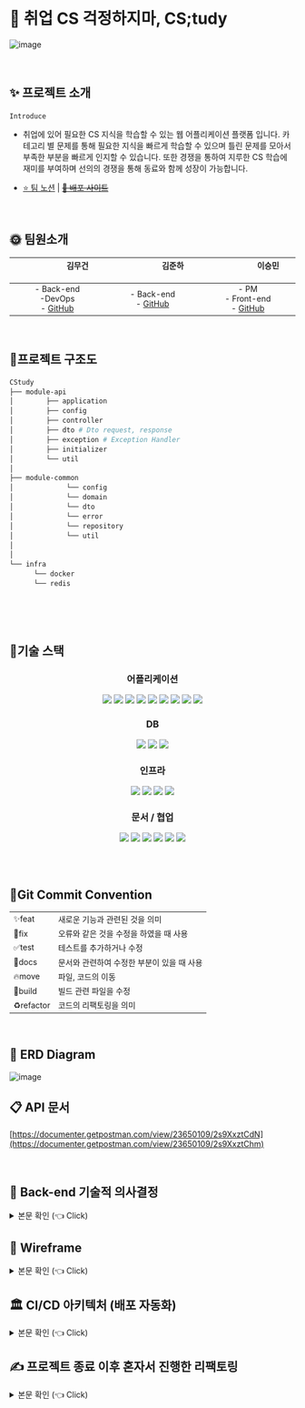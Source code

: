 # 📖 취업 CS 걱정하지마, CS;tudy

<p align="center">
  
![image](https://github.com/CStudyTeam/CStudy-backend/assets/103854287/794e4e83-26ae-4504-bc0f-a36f15d7566c)</p>

<br>

## ✨ 프로젝트 소개
``` Introduce ```
- 취업에 있어 필요한 CS 지식을 학습할 수 있는 웹 어플리케이션 플랫폼 입니다. 카테고리 별 문제를 통해 필요한 지식을 빠르게 학습할 수 있으며 틀린 문제를 모아서 부족한 부분을 빠르게 인지할 수 있습니다.  또한 경쟁을 통하여 지루한 CS 학습에 재미를 부여하며 선의의 경쟁을 통해 동료와 함께 성장이 가능합니다.

- [⭐️ 팀 노션](https://sunny-radiator-7f3.notion.site/CStudy-5da03f7b12d5477eae1e35caacd04615?pvs=4) | ~~[📝 배포 사이트 ](https://dbsyacmkozvg1.cloudfront.net/)~~

<br>



## 🌞 팀원소개
| &nbsp;&nbsp;&nbsp;&nbsp;&nbsp;&nbsp;&nbsp;&nbsp;&nbsp;&nbsp;&nbsp;&nbsp;&nbsp;&nbsp;&nbsp;&nbsp;&nbsp;&nbsp; 김무건 &nbsp;&nbsp;&nbsp;&nbsp;&nbsp;&nbsp;&nbsp;&nbsp;&nbsp;&nbsp;&nbsp;&nbsp;&nbsp;&nbsp;&nbsp;&nbsp;&nbsp;&nbsp; | &nbsp;&nbsp;&nbsp;&nbsp;&nbsp;&nbsp;&nbsp;&nbsp;&nbsp;&nbsp;&nbsp;&nbsp;&nbsp;&nbsp;&nbsp;&nbsp;&nbsp;&nbsp; 김준하 &nbsp;&nbsp;&nbsp;&nbsp;&nbsp;&nbsp;&nbsp;&nbsp;&nbsp;&nbsp;&nbsp;&nbsp;&nbsp;&nbsp;&nbsp;&nbsp;&nbsp;&nbsp; | &nbsp;&nbsp;&nbsp;&nbsp;&nbsp;&nbsp;&nbsp;&nbsp;&nbsp;&nbsp;&nbsp;&nbsp;&nbsp;&nbsp;&nbsp;&nbsp;&nbsp;&nbsp; 이승민 &nbsp;&nbsp;&nbsp;&nbsp;&nbsp;&nbsp;&nbsp;&nbsp;&nbsp;&nbsp;&nbsp;&nbsp;&nbsp;&nbsp;&nbsp;&nbsp;&nbsp;&nbsp;
|:-----------------------------------------------------------------------------------------------------------------------------------------------------------------------------------------------------------------------------:|:-----------------------------------------------------------------------------------------------------------------------------------------------------------------------------------------------------------------------------:|:---:|  
|                                                                          - Back-end  <br> -DevOps <br/> - [GitHub](https://github.com/KMGeon)                                                                           |                                                                         - Back-end<br> - [GitHub](https://github.com/wnsgk)                                                                         | - PM <br>- Front-end <br> - [GitHub](https://github.com/kiwan97)

<br>

## 💎프로젝트 구조도
```bash
CStudy
├── module-api 
│        ├── application
│        ├── config
│        ├── controller
│        ├── dto # Dto request, response
│        ├── exception # Exception Handler
│        ├── initializer
│        └── util
│ 
├── module-common   
│             └── config
│             └── domain
│             └── dto
│             └── error
│             └── repository
│             └── util
│
│
└── infra
      └── docker
      └── redis
   
```

<br>
<br>

## 👨‍기술 스택

<h3 align="center">어플리케이션</h3>

<p align="center">

<img src="https://img.shields.io/badge/Java 11-008FC7?style=for-the-badge&logo=Java&logoColor=white"/>
<img src="https://img.shields.io/badge/spring 2.7.9-%236DB33F.svg?style=for-the-badge&logo=spring&logoColor=white"/>
<img src="https://img.shields.io/badge/Spring Security-6DB33F?style=for-the-badge&logo=Spring Security&logoColor=white"/>
<img src="https://img.shields.io/badge/Spring Data JPA-6DB33F?style=for-the-badge&logo=JPA&logoColor=white"/>

<img src="https://img.shields.io/badge/-QueryDSL-blue?style=for-the-badge"/>
<img src="https://img.shields.io/badge/Gradle-02303A?style=for-the-badge&logo=Gradle&logoColor=white"/>
<img src="https://img.shields.io/badge/Junit-25A162?style=for-the-badge&logo=Junit5&logoColor=white"/>

<img src="https://img.shields.io/badge/Mockito-FF9900?style=for-the-badge&logo=Mockito&logoColor=white"/>
<img src="https://img.shields.io/badge/JSON Web Tokens-000000?style=for-the-badge&logo=JSON Web Tokens&logoColor=white"/>

</p>


<h3 align="center">DB</h3>

<p align="center">  
<img src="https://img.shields.io/badge/mysql-%2300f.svg?style=for-the-badge&logo=mysql&logoColor=white"/>
<img src="https://img.shields.io/badge/redis-%23DD0031.svg?style=for-the-badge&logo=redis&logoColor=white"/>
<img src="https://img.shields.io/badge/MongoDB-%234ea94b.svg?style=for-the-badge&logo=mongodb&logoColor=white"/>

</p>

<h3 align="center">인프라</h3>

<p align="center">   

<img src="https://img.shields.io/badge/Jenkins-D24939?style=for-the-badge&logo=Jenkins&logoColor=white"/>
<img src="https://img.shields.io/badge/docker-%230db7ed.svg?style=for-the-badge&logo=docker&logoColor=white"/>
<img src="https://img.shields.io/badge/Amazon EC2-FF9900?style=for-the-badge&logo=Amazon EC2&logoColor=white"/>
<img src="https://img.shields.io/badge/Amazon RDS-527FFF?style=for-the-badge&logo=Amazon RDS&logoColor=white"/>

</p>

<h3 align="center">문서 / 협업</h3>

<p align="center">   

<img src="https://img.shields.io/badge/swagger-85EA2D?style=for-the-badge&logo=swagger&logoColor=white"/>
<img src="https://img.shields.io/badge/Notion-000000?style=for-the-badge&logo=Notion&logoColor=white"/>
<img src="https://img.shields.io/badge/Git-F05032.svg?style=for-the-badge&logo=Git&logoColor=white"/>
<img src="https://img.shields.io/badge/GitHub-181717.svg?style=for-the-badge&logo=GitHub&logoColor=white"/>
<img src="https://img.shields.io/badge/Slack-4A154B?style=for-the-badge&logo=Slack&logoColor=white"/>
<img src="https://img.shields.io/badge/Postman-FF6C37.svg?style=for-the-badge&logo=Postman&logoColor=white"/>

</p><br>


<br>

## 🐌Git Commit Convention
<table>
  <tr>
    <td>
         ✨feat
    </td>
     <td>
        새로운 기능과 관련된 것을 의미
    </td>
  </tr>
  <tr>
    <td>
         🐛fix
    </td>
     <td>
        오류와 같은 것을 수정을 하였을 때 사용
    </td>
  </tr>
   <tr>
    <td>
         ✅test
    </td>
     <td>
        테스트를 추가하거나 수정
    </td>
  </tr>
  <tr>
    <td>
         📝docs
    </td>
     <td>
        문서와 관련하여 수정한 부분이 있을 때 사용
    </td>
  </tr>
    <tr>
    <td>
         🔥move
    </td>
     <td>
        파일, 코드의 이동
    </td>
  </tr>
    <tr>
    <td>
         💚build
    </td>
     <td>
         빌드 관련 파일을 수정
    </td>
  </tr>
    <tr>
    <td>
         ♻️refactor
    </td>
     <td>
       코드의 리팩토링을 의미
    </td>
  </tr>
</table>

<br>

## 🎨 ERD Diagram

<p align="center">

![image](https://github.com/CStudyTeam/CStudy-backend/assets/103854287/35e21686-098a-4d00-b046-0b24e55f3c2f)
</p>


## 📋 API 문서


[https://documenter.getpostman.com/view/23650109/2s9XxztCdN](https://documenter.getpostman.com/view/23650109/2s9XxztChm)

<BR/>


## 🥕 Back-end 기술적 의사결정
<details>

<summary> 본문 확인 (👈 Click) </summary>

### 1. JWT Refresh Token

- 로그인, 로그아웃을 위해 RefreshToken 사용
- Token의 탈취의 보안적인 측면을 고려하여 AccessToken : 15 min , RefreshToken: 7 Day
- 저장의 위치 : Coockie vs LocalStorage
  - 현재 저장의 위치는 LocalStorage에 저장을 하였습니다. 왜냐하면 LocalStorage에 저장하면 구현의 난이도가 쉬워지기 때문에 초기 프로젝트에서 LocalStorage를 선택을 하였습니다.
  - 하지만 보안적인 측면을 생각하면 Coockie에 저장하는 방식이 적합합니다. 왜냐하면 Rest Api의 특성은 상태의 관리를 클라이언트에서 처리를 합니다. LocalStorage에 저장하면 RDB, Redis에 저장을 하여 상태관리를 Server에서 위치를 합니다.
  - XSS, CSRF 보안적인 측면
    - XSS 공격 : Script를 통하여 Token의 탈취의 가능성이 있습니다. Coockie에 Token을 저장하면 HttpOnly를 통하여 스크립트를 통하여 Token의 문제를 방지할 수 있습니다.
    - CSRF 공격 : SameSite, Csrf Token을 통하여 방지를 할 수 있다. SameSite를 사용하면 쿠키를 해당 사이트와 동일한 사이트로만 전송되도록 제한할 수 있습니다. Chrome은 기본적으로 Lax로 설정이 되어져 있습니다.

<br/>

### 2. 성공 및 실패 오답노트 MySQL에서 MongoDB 변경

- 일반 문제를 풀었을 때 성공, 실패의 데이터를 memberQuestion 테이블에 Insert가 됩니다.
- MySQL 에서 특정 회원의 문제 성공 유무를 찾기 위해서는 회원, 문제, 성공 실패 유무를 탐색을 해야된다.
- 데이터 성공 또는 실패를 하였을 때 필연적으로 Null 또는 Default Data를 삽입을 한다
- MongoDB의 Collection의 유연한 데이터 구조로 빠르게 데이터를 접근이 가능하며 가시성이 높아졌다.

![img.png](image/img.png)
<br/>

### 3. 전략 패턴을 사용하여 Param에 따른 서비스 호출 및 개별 컴포넌트 분리

- ```api/email``` , ```api/name```은 이메일, 이름의 중복을 체크하는 로직을 처리한다.
- 각각 추상, 구현체를 구현하기 보다 하나의 인터페이스에 Type을 추가하여 Param에 따라서 서비스를 호출하는 로직 작성
- ```Duplication```, ```Member``` 2부분에서 사용이 되면서 중복적인 코드가 발생
- 개별 컴포넌트로 분리하여 필요한 부분에 의존성을 주입하여 중복적인 코드 제거
```java
@Component
public class DuplicateServiceFinder {

    private final List<DuplicateService>duplicateServices;

    public DuplicateServiceFinder(List<DuplicateService> duplicateServices) {
        this.duplicateServices = duplicateServices;
    }

    public DuplicateResponseDto getVerifyResponseDto(String type, String value) {
        DuplicateService duplicateService = duplicateServices.stream()
                .filter(verifyService -> verifyService.getType().name().equals(type))
                .findAny()
                .orElseThrow(RuntimeException::new);

        return duplicateService.signupDivisionDuplicateCheck(type, value);
    }
}

```

<br/>

### 4. 랭킹 점수는 실시간

- 실시간으로 랭킹의 점수와 랭킹의 불러오는 쿼리의 성능의 부담을 줄이기 위하여 캐싱을 사용을 했습니다.
- 문제를 성공/실패를 하였을 때 캐싱의 정합성을 맞추기 위해서 많은 Write 작업이 발생을 하여 캐싱 오버헤드가 발생을 한다고 생각합니다.
- 기존의 ```@CacheEvict```로 캐싱의 정합성을 맞추기 보다 Redis Pub/Sub으로 분산 환경에서 비동기 캐시 정합성을 맞추게 변경을 하였습니다.

<br/>

### 5. 동일한 점수의 회원의 랭킹 처리
- 동일한 점수를 가진 회원 A,B가 있다면 등수를 처리하는데 문제가 있습니다.
- 해당 회원의 등수를 처리하기 위해 Redis Structure를 Double로 변경
- 기존의 데이터의 구조는  { UserName , Score }에서  { UserName , Score.Time }으로 처리를 하였습니다.

![img_1.png](image/img_1.png)

<br/>

### 6. 문제 Bulk Insert의 성능 문제점 Batch Insert 10,000건을 기준으로 1440초 - 15.75 성능 개선
- 문제를 생성하는 로직을 재귀호출을 통하여 대량 문제를 생성하는 로직에서 각 문제가 생성하며 하나의 트랜잭션을 차지하여 10,000건을 기준으로 1440초 발생
- 성능적인 문제를 해결하기 위하여 하나의 트랜잭션으로 처리하는 Batch Insert 적용

```java
@Override
    @Transactional
    public void recursiveCreateQuestionChoice(List<CreateQuestionAndCategoryRequestDto> requestDtos) {
        String questionSql = "INSERT INTO question (category_id, question_description, question_explain, question_title) " +
                "VALUES (?, ?, ?, ?)";

        String choiceSql = "INSERT INTO choice (answer, content, choice_number, question_id) " +
                "VALUES (?, ?, ?, ?)";

        jdbcTemplate.batchUpdate(questionSql, new BatchPreparedStatementSetter() {
            @Override
            public void setValues(@NotNull PreparedStatement preparedStatement, int i) throws SQLException {
                CreateQuestionAndCategoryRequestDto questionDto = requestDtos.get(i);

                Long categoryId = getCategoryIdByTitle(questionDto.getCategoryRequestDto().getCategory());

                preparedStatement.setLong(1, categoryId);
                preparedStatement.setString(2, questionDto.getCreateQuestionRequestDto().getQuestionDesc());
                preparedStatement.setString(3, questionDto.getCreateQuestionRequestDto().getQuestionExplain());
                preparedStatement.setString(4, questionDto.getCreateQuestionRequestDto().getQuestionTitle());
            }

            @Override
            public int getBatchSize() {
                return requestDtos.size();
            }
        });


        for (CreateQuestionAndCategoryRequestDto questionDto : requestDtos) {
            Long questionId = getQuestionIdByTitle(questionDto.getCreateQuestionRequestDto().getQuestionTitle());

            List<CreateChoicesAboutQuestionDto> choiceDtos = questionDto.getCreateChoicesAboutQuestionDto();

            jdbcTemplate.batchUpdate(choiceSql, new BatchPreparedStatementSetter() {
                @Override
                public void setValues(@NotNull PreparedStatement preparedStatement, int i) throws SQLException {
                    CreateChoicesAboutQuestionDto choiceDto = choiceDtos.get(i);
                    boolean answer = isCollectAnswer(choiceDto.getAnswer());

                    preparedStatement.setBoolean(1, answer);
                    preparedStatement.setString(2, choiceDto.getContent());
                    preparedStatement.setInt(3, choiceDto.getNumber());
                    preparedStatement.setLong(4, questionId);
                }

                @Override
                public int getBatchSize() {
                    return choiceDtos.size();
                }
            });
        }
    }

    private Long getCategoryIdByTitle(String categoryTitle) {
        String sql = "SELECT category_id FROM category WHERE category_title = ?";
        return jdbcTemplate.queryForObject(sql, Long.class, categoryTitle);
    }

    private Long getQuestionIdByTitle(String questionTitle) {
        String sql = "SELECT question_id FROM question WHERE question_title = ?";
        return jdbcTemplate.queryForObject(sql, Long.class, questionTitle);
    }
```
<br/>

### 7. 실행 계획 분석을 통한 인덱스 추가 및 QueryDSL 페이징 쿼리 튜닝 (10,000건을 기준으로 58.20% 개선) 

- 실행계획을 통하여 페이징 쿼리를 조회를 하였을 때 3개의 테이블이 Type ALL로 Full Scan을 하여 효율적인 검색을 하지 못함
- 인덱스를 추가하여 Type를 ```ref, eq_ref```로 변경하여 커버링 인덱스 적용.
- 카테고리를 조회하는 쿼리를 서브쿼리에서 Dto를 추가시켜 동등 조인으로 변경
<br/>

### 8. 횡단 관심사 분리 (Feat. HandlermethodArgumentResolver, AOP)

- 사용자의 정보를 Security Context Holder에 접근하여 사용자의 Id를 접근하는 중복적인 로직이 발생
- ```HandlermethodArgumentResolver```를 사용하여 Controller 객체 바인딩을 통하여 중복적인 코드 제거
- 특정 게시글의 Write 사용자의 권한을 체크하는 횡단 관심사를 분리하기 위하여 AOP 적용
- Parameter에 순서에 따른 JoinPoint를 설정하여 권한을 체크하는 로직 작성

<br/>

### 9. 추상 클래스를 통한 Exception 응집도 증가 및 Custom Error Status

- ```Runtime Exception```을 상속받는 Custom Exception의 수가 많아지면서 작성의 실수 및 Handler Exception의 코드 가독성이 떨어짐
- 도메인에 따른 추상 클래스를 작성하여 Handler Exception은 추상 클래스만 관리하여 코드의 가독성 증가
- 상태의 코드를 400, 500..보다는 프론트와 협업을 위해 직관적인 Status Code를 작성

<br/>

### 10. Swagger
- 팀 간 효율적인 소통을 위해 도입
- API를 문서화하여 구조와 기능을 쉽게 이해
- 테스트 가능한 사용자 인터페이스 제공
- API 호출을 직접 실행해보며 결과를 확인할 수 있어 테스트 및 디버깅 과정이 효율적으로 진행

<br/>

</details>


## 🥃 Wireframe


<details>

<summary> 본문 확인 (👈 Click) </summary>

[📝 Figma 바로가기 ](https://www.figma.com/file/67asFaSpQCu4s2CKAJqxac/Untitled?type=design&node-id=0-1&mode=design&t=DdRtY5ictOvnNkSn-0)

![image](https://github.com/CStudyTeam/CStudy-backend/assets/103854287/cf4eae6b-43b5-409d-9125-178e33b89473)

</details>


## 🏛️ CI/CD 아키텍처 (배포 자동화)


<details>

<summary> 본문 확인 (👈 Click) </summary>

![image](https://github.com/CStudyTeam/CStudy-backend/assets/103854287/d34ed6b2-b91f-4e27-a175-6dc2629e5747)


</details>


## ✍️ 프로젝트 종료 이후 혼자서 진행한 리팩토링
<details>

<summary> 본문 확인 (👈 Click) </summary>



</details>
